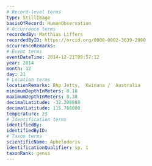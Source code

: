 ```yaml
---
# Record-level terms
type: StillImage
basisOfRecord: HumanObservation
# Occurrence terms
recordedBy: Matthias Liffers
recordedByID: https://orcid.org/0000-0002-3639-2080
occurrenceRemarks: 
# Event terms
eventDateTime: 2014-12-21T09:57:12
year: 2014
month: 12
day: 21
# Location terms
locationRemarks: Bhp Jetty,  Kwinana /  Australia
minimumDepthInMeters: 8.18
maximumDepthInMeters: 8.38
decimalLatitude: -32.208888
decimalLatitude: 115.766000
temperature: 23
# Identification terms
identifiedBy: 
identifiedByID: 
# Taxon terms
scientificName: Aphelodoris
identificationQualifier: sp. 1
taxonRank: genus
---
```

